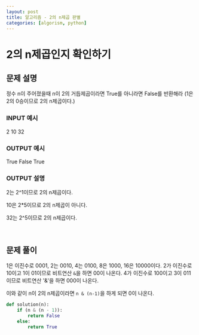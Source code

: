 ```yaml
---
layout: post
title: 알고리즘 - 2의 n제곱 판별
categories: [algorism, python]
---
```


# 2의 n제곱인지 확인하기

## 문제 설명

정수 n이 주어졌을때 n이 2의 거듭제곱이라면 True를 아니라면 False를 반환해라
(1은 2의 0승이므로 2의 n제곱이다.)

### INPUT 예시

2
10
32

### OUTPUT 예시

True
False
True

### OUTPUT 설명

2는 2^1이므로 2의 n제곱이다.

10은 2*5이므로 2의 n제곱이 아니다.

32는 2^5이므로 2의 n제곱이다.

<br>

## 문제 풀이

1은 이진수로 0001, 2는 0010, 4는 0100, 8은 1000, 16은 10000이다.
2가 이진수로 10이고 1이 01이므로 비트연산 `&`을 하면 00이 나온다.
4가 이진수로 100이고 3이 011이므로 비트연산 '&'을 하면 000이 나온다.

이와 같이 n이 2의 n제곱이라면 `n & (n-1)`을 하게 되면 0이 나온다.


```python
def solution(n):
    if (n & (n - 1)):
        return False
    else:
        return True
```
